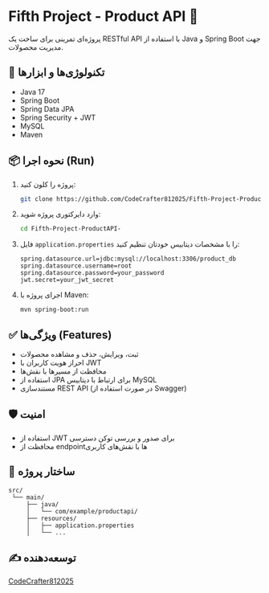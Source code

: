 
# Fifth Project - Product API 🛒

پروژه‌ای تمرینی برای ساخت یک RESTful API با استفاده از Java و Spring Boot جهت مدیریت محصولات.

## 🔧 تکنولوژی‌ها و ابزارها
- Java 17
- Spring Boot
- Spring Data JPA
- Spring Security + JWT
- MySQL
- Maven

## 📦 نحوه اجرا (Run)
1. پروژه را کلون کنید:
   ```bash
   git clone https://github.com/CodeCrafter812025/Fifth-Project-ProductAPI-.git
   ```
2. وارد دایرکتوری پروژه شوید:
   ```bash
   cd Fifth-Project-ProductAPI-
   ```
3. فایل `application.properties` را با مشخصات دیتابیس خودتان تنظیم کنید:
   ```properties
   spring.datasource.url=jdbc:mysql://localhost:3306/product_db
   spring.datasource.username=root
   spring.datasource.password=your_password
   jwt.secret=your_jwt_secret
   ```

4. اجرای پروژه با Maven:
   ```bash
   mvn spring-boot:run
   ```

## ✅ ویژگی‌ها (Features)
- ثبت، ویرایش، حذف و مشاهده محصولات
- احراز هویت کاربران با JWT
- محافظت از مسیرها با نقش‌ها
- استفاده از JPA برای ارتباط با دیتابیس MySQL
- مستندسازی REST API (در صورت استفاده از Swagger)

## 🛡️ امنیت
- استفاده از JWT برای صدور و بررسی توکن دسترسی
- محافظت از endpointها با نقش‌های کاربری

## 📁 ساختار پروژه
```
src/
 └── main/
     ├── java/
     │   └── com/example/productapi/
     ├── resources/
     │   ├── application.properties
     │   └── ...
```

## ✍️ توسعه‌دهنده
[CodeCrafter812025](https://github.com/CodeCrafter812025)
